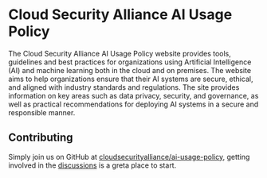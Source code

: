 # Cloud Security Alliance AI Usage Policy

The Cloud Security Alliance AI Usage Policy website provides tools, guidelines and best practices for 
organizations using Artificial Intelligence (AI) and machine learning both in the cloud and on premises. 
The website aims to help organizations ensure that their AI systems are secure, ethical, and aligned with 
industry standards and regulations. The site provides information on key areas such as data privacy, 
security, and governance, as well as practical recommendations for deploying AI systems in a secure and 
responsible manner. 

## Contributing

Simply join us on GitHub at [cloudsecurityalliance/ai-usage-policy](https://github.com/cloudsecurityalliance/ai-usage-policy), getting involved in the [discussions](https://github.com/cloudsecurityalliance/ai-usage-policy/discussions) is a greta place to start.
